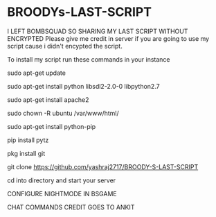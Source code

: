 # BROODYs-LAST-SCRIPT
I LEFT BOMBSQUAD SO SHARING MY LAST SCRIPT WITHOUT ENCRYPTED
Please give me credit in server if you are going to use my script cause i didn't encypted the script.


To install my script run these commands in your instance


sudo apt-get update

sudo apt-get install python libsdl2-2.0-0 libpython2.7

sudo apt-get install apache2

sudo chown -R ubuntu /var/www/html/

sudo apt-get install python-pip

pip install pytz

pkg install git

git clone https://github.com/yashraj2717/BROODY-S-LAST-SCRIPT

cd into directory and start your server

CONFIGURE NIGHTMODE IN BSGAME

CHAT COMMANDS CREDIT GOES TO ANKIT
